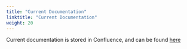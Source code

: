 ```yaml
---
title: "Current Documentation"
linktitle: "Current Documentation"
weight: 20
---
```


Current documentation is stored in Confluence, and can be found [here](https://brightsign.atlassian.net/wiki/spaces/DOC/overview?homepageId=370671585)